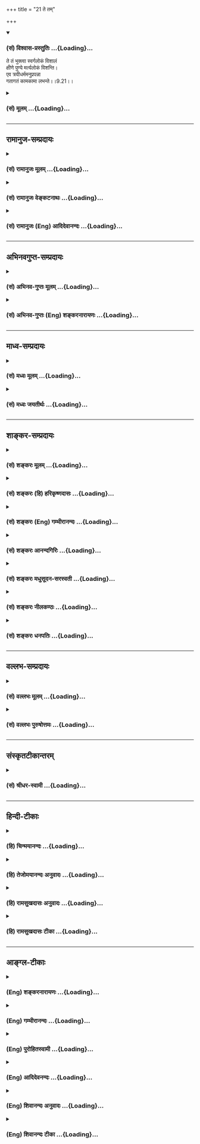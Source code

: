 +++
title = "21 ते तम्"

+++
<div class="js_include" newlevelforh1="3" title="(सं) विश्वास-प्रस्तुतिः" unfilled url="/purANam/mahAbhAratam/06-bhIShma-parva/02-bhagavad-gItA-parva/saMskRtam/vishvAsa-prastutiH/09_rAja-vidyA-rAja-guhy/21_te_tam.md">
<details open><summary><h3>(सं) विश्वास-प्रस्तुतिः ...{Loading}...</h3></summary>

ते तं भुक्त्वा स्वर्गलोकं विशालं  
क्षीणे पुण्ये मर्त्यलोकं विशन्ति।  
एव त्रयीधर्ममनुप्रपन्ना  
गतागतं कामकामा लभन्ते।।9.21।।
</details>
</div>
<div class="js_include collapsed" newlevelforh1="3" title="(सं) मूलम्" unfilled url="/purANam/mahAbhAratam/06-bhIShma-parva/02-bhagavad-gItA-parva/saMskRtam/mUlam/09_rAja-vidyA-rAja-guhy/21_te_tam.md">
<details><summary><h3>(सं) मूलम् ...{Loading}...</h3></summary>

ते तं भुक्त्वा स्वर्गलोकं विशालं  
क्षीणे पुण्ये मर्त्यलोकं विशन्ति।  
एव त्रयीधर्ममनुप्रपन्ना  
गतागतं कामकामा लभन्ते।।9.21।।
</details>
</div>


_________________
## रामानुज-सम्प्रदायः
<div class="js_include collapsed" newlevelforh1="3" title="(सं) रामानुजः मूलम्" unfilled url="/purANam/mahAbhAratam/06-bhIShma-parva/02-bhagavad-gItA-parva/saMskRtam/rAmAnujaH/mUlam/09_rAja-vidyA-rAja-guhy/21_te_tam.md">
<details><summary><h3>(सं) रामानुजः मूलम् ...{Loading}...</h3></summary>

।।9.21।।**ते तं विशालं स्वर्गलोकं भुक्त्वा** तदनुभवहेतुभूते **पुण्ये
क्षीणे** पुनरपि **मर्त्यलोकं विशन्ति।**एवं **त्रय्यन्तसिद्धज्ञानविधुराः
काम्यस्वर्गादिकामाः केवलं** त्रयीधर्मम् अनुप्रपन्नाः गतागतं लभन्ते।
**अल्पास्थिरस्वर्गादीन् अनुभूय पुनः पुनः निवर्तन्ते इत्यर्थः। महात्मानः
तु निरतिशयप्रियरूपं मच्चिन्तनं कृत्वा माम् अनवधिकातिशयानन्दं प्राप्य न
पुनरावर्तन्ते इति तेषां विशेषं दर्शयति --**

</details>
</div>
<div class="js_include collapsed" newlevelforh1="3" title="(सं) रामानुजः वेङ्कटनाथः" unfilled url="/purANam/mahAbhAratam/06-bhIShma-parva/02-bhagavad-gItA-parva/saMskRtam/rAmAnujaH/venkaTanAthaH/09_rAja-vidyA-rAja-guhy/21_te_tam.md">
<details><summary><h3>(सं) रामानुजः वेङ्कटनाथः ...{Loading}...</h3></summary>

।। 9.21सदसच्चाहमर्जुन इत्यस्यानन्तरंत्रैविद्याः इत्यादिकमसङ्गतमिति
शङ्कायां पूर्वोत्तरानुवृत्तप्रघट्टाकार्थं प्रदर्शयन् सङ्गतिमाह -- एवं
महात्मनामिति। महात्मनां ज्ञानिनां भगवदनुभवैकभोगानामिति
त्रिभिःमहात्मानस्तुज्ञात्वाअनन्यमनसः \[9।13\] इति
प्रागुक्तस्मारणम्। अवजानन्ति \[9।11\] इत्याद्यपेक्षयामहात्मानस्तु
इत्यादेः विशेषकथनरूपत्वेऽपि
भजनकीर्तनादेर्भक्तस्वरूपनिरूपकतयावृत्तमुक्त्वेत्युक्तम्। एवं
निरूपितस्वरूपाणां तेषां निरतिशयफलसौकर्यादिकमभिधास्यमानं विशेषो
भवितुमर्हतीतितेषामेव विशेषं दर्शयितुमित्युक्तम्। अज्ञानामित्यनेनपरं
भावमजानन्तः \[9।11\] इति प्रागुक्ता एवात्र फल्गुफलयोगादिभिः प्रपञ्च्यन्त
इति सूचितम्। त्रैविद्याः इत्यत्र सङ्ख्याविशेषप्रसिद्ध्यात्रयीधर्मम् इति
वक्ष्यमाणानुसन्धानाच्च विद्यां विशिंषन् समासार्थं चाहऋग्यजुरिति। तिस्रो
विद्याः समाहृता इति द्रष्टव्यम्। द्विगुसमासत्वात्
त्रिविद्यमित्येकवद्भावनपुंसकत्वे। अकारान्तोत्तरपदो द्विगुः स्त्रियां
भाष्यते इत्यस्यपात्रादिभ्यः प्रतिषेधो वक्तव्यः इत्यपवादः। तदधीते तद्वेद
\[अष्टा.4।2।59\] इत्यण्प्रत्ययविवक्षयाऽऽहत्रिविद्यनिष्ठा इति।
सर्ववेदविषयत्वे विरोधात्कर्ममात्रविषयत्वज्ञापनायकेवलशब्दः। तदेव विशदयतिन
तु त्रय्यन्तनिष्ठा इति। विषयव्यवस्थापनाय पूर्वोक्तानां महात्मनामपि
वेदैकदेशभूतोपनिषन्निष्ठत्वं सर्वस्यापि वेदस्य तत्तद्द्वारा
भगवत्परत्वस्वीकारं च वदन्;
यथावस्थितज्ञानाधीनपुरुषार्थविशेषाभिलाषतदुपायनिष्ठतामात्रेण
विशेषात्सिद्धान्तान्तरनिष्ठत्वभ्रमं च व्युदस्यन्;
केवलत्रयीनिष्ठवृत्तव्याख्यानावसरे तद्व्यवच्छेद्यमखिलं
दर्शयतित्रय्यन्तनिष्ठा हीति। एतेन प्रकरणान्तरेषुचतुर्थी विद्या इति
मोक्षसाधनभूता त्रय्यन्तविद्यैवोच्यते इति दर्शितम्। यथाऽऽह जनकाय
याज्ञवल्क्यः -- एषा तेऽऽन्वीक्षिकी विद्या चतुर्थी साम्परायिकी
\[म.भा.12।318।47\] इतिचतुर्थी राजशार्दूल विद्यैषा साम्परायिकी
\[म.भा.12।318।35\] इति च। वेदप्रतिपाद्येति --
कर्मभागमात्रप्रतिपाद्येत्यर्थः। महात्मनामपि
विद्याङ्गकर्मगतसोमपानसद्भावात्तद्व्यवच्छेदायोक्तंकेवलेन्द्रादियागशिष्टेति।
अयज्ञशिष्टसोमपानस्याधर्मत्वाद्यागशिष्टत्वोक्तिः। स्वर्गतिं प्रार्थयन्ते
इत्यनन्तरमभिधानात्तत्प्रतिबन्धकपापनिरासकत्वमात्रमेवात्र
सोमपानस्येत्यभिप्रायेण स्वर्गादिप्राप्तिविरोधिपापात्पूता इत्युक्तम्।
स्वर्गशब्दोपलक्षणार्थत्वज्ञापनायादिशब्दः। पापस्य पूतत्वं नाम निरस्तत्वम्
तदेव हि पुरुषस्य पूतत्वमित्यभिप्रायेणपापात्पूता इति निर्देशः।
पापान्मुक्ता इत्यर्थः। स्वर्गाद्यर्थिनां तत्त्वतो भगवज्ज्ञानाभावस्य
साक्षाद्भगवद्याजिनां भगवत्प्राप्तेः केवलेन्द्रादियागानामपि वस्तुतः
परमपुरुषाराधनरूपत्वस्य तज्ज्ञानाभावाच्च तेषां वैकल्यस्यये
त्वन्यदेवताभक्ताः \[9।23\] इत्यादिश्लोकत्रयेण
वक्ष्यमाणत्वात्;यज्ञैर्मामिष्ट्वा इत्येतत्परमपुरुषस्य
स्वानुसन्धानमात्रमूलं वचः न पुनर्यजमानानुसन्धानमूलमिति
ज्ञापनायोक्तंतैरित्यादि अजानन्त इत्यन्तम्। अनुष्ठानस्य
फलकामनापूर्वकत्वेऽपि यज्ञानन्तरमेव हि फलं देहीति देवतां प्रति प्रार्थनम्
अतःइष्ट्वा प्रार्थयन्ते इति क्रमोपपत्तिः।
पुण्यक्रियातज्जन्यादृष्टयोर्लोकसामानाधिकरण्यायोगात् सुरेन्द्रलोकस्य
फलमात्ररूपस्य पावनत्वेनाश्रुतत्वात् प्रभूतदुःखासम्भिन्नत्वस्य च
श्रुतत्वात्पुण्यप्रतिक्षेप्यपापकार्यदुःखनिवृत्तिपरोऽयं पुण्यशब्द
इत्यभिप्रायेणोक्तंदुःखासम्भिन्नमिति। पुण्यसाध्यसुखमयत्वलक्षणायां वा
दुःखनिवृत्तिरर्थसिद्धा। पुण्यसाध्यत्वलक्षणायां त्वर्थतः पुनरुक्तिः
स्यात्। सुरेन्द्रलोकं प्राप्य इत्युक्तेऽपि पुनःदिवि इति निर्देशो
विचित्रभोगाश्रयतत्तदवान्तरप्रदेशविशेषविषयो
भवितुमर्हतीतितत्रतत्रेत्युक्तम्। दिव्यानिति मोहनत्वाय
भौमभोगवैलक्षण्यकथनम्। दिव्यान् दिवि भवान् देवभोगान् देवानां
भोग्यानित्यर्थः। देवभोग्यपशुपुरोडाशादिभौमव्यवच्छेदार्थं चदिव्यशब्दः।
देवा हि स्वरूपतः कालतश्च परिमितान् स्वभोगान् स्वयाजिभ्यः संविभजन्ते।
अश्नन्ति भुञ्जते; अनुभवन्तीत्यर्थः। भुक्त्वेति ह्यनूद्यते। विशालम् इत्यनेन
भौमभोगापेक्षया पृथुत्वसूचनम्। स्वर्गलोकं भुक्त्वेति स्वर्गलोकसम्भवान्
भोगाननुभूयेत्यर्थः। नहि स्वर्गानुभवाद्बन्धकपुण्यान्तरक्षयः कर्मशेषेण
विशिष्टजात्यादिप्राप्तिः श्रूयत इत्यभिप्रायेणोक्तंतदनुभवहेतुभूत इति।
एतेनस्वर्गेऽपि पातभीतस्य \[वि.पु.6।5।50\] इत्यादि दर्शितम्। मर्त्यशब्देन
भूलोकेऽप्यस्थिरत्वं द्योतितम्। एवंशब्दाभिप्रेतेन प्रकारेण त्रयीशब्दस्य
तत्र सङ्कोचं; कामकामत्वे हेतुं च दर्शयतिएवं त्रय्यन्तसिद्धज्ञानविधुरा
इति। अनुवादोऽयं स्वरूपतो मोक्षानुगुणस्यापि धर्मस्य
प्रकारविशेषात्पुनरावृत्तिहेतुत्वमिति ज्ञापनार्थः। पूर्वः कामशब्दः कर्मणि
व्युत्पन्न इत्याहकाम्यस्वर्गादिकामा इति। मोक्षस्यापि फलतया
काम्यमानत्वात्ततोऽत्र सङ्कोचाय स्वर्गादिशब्दः। केवलशब्देन
त्रय्यन्तसिद्धस्वाङ्गिभूतपरमधर्मराहित्योक्तिः। गतं चागतं च गतागतं; तदेव
लभन्ते। नहि गमनामनमात्रं दोष इत्यत्राहअल्पेति।
अनुभवदशायामप्यल्पत्वात्;यथा पशुरेवं स देवानाम् \[बृ.उ.1।4।10\] इति
प्रक्रिययाऽतिशयितब्रह्मादिसुखानुसन्धानेन दुःखत्वम तस्य
चास्थिरत्वानुसन्धानाद्दुःखतरत्वम् तत्प्रध्वंसागमे तु दुःखतमत्वम्
घटीयन्त्रन्यायेन पुनरावृत्त्यधीनगर्भवासव्याधिरनिरयादिसम्भवं तु दुःखं
वक्तुमपि दुस्सहम् तच्चासङ्ख्यातप्रवाहमिति भावः।  
  

</details>
</div>
<div class="js_include collapsed" newlevelforh1="3" title="(सं) रामानुजः (Eng) आदिदेवानन्दः" unfilled url="/purANam/mahAbhAratam/06-bhIShma-parva/02-bhagavad-gItA-parva/saMskRtam/rAmAnujaH/english/AdidevAnandaH/09_rAja-vidyA-rAja-guhy/21_te_tam.md">
<details><summary><h3>(सं) रामानुजः (Eng) आदिदेवानन्दः ...{Loading}...</h3></summary>

9.21 After enjoying the spacious world of heaven, they return to the
world of mortals when the meritorious Karma forming the cause of that
experience is exhausted. Thus, lacking in the knowledge established in
the Vedanta and desiring only the attainment of heaven etc., they who
follow the teaching of the three Vedas on sacrificial rites, come and
go. After enjoying the trifling and transient pleasures of heaven, they
return to Samsara again and again. But the great souls meditating on Me,
who am incomparably dear to them, attain boundless and unsurpassed bliss
and do not return to Samsara. Sri Krsna desribes their distinguishing
features:

</details>
</div>


_________________
## अभिनवगुप्त-सम्प्रदायः
<div class="js_include collapsed" newlevelforh1="3" title="(सं) अभिनव-गुप्तः मूलम्" unfilled url="/purANam/mahAbhAratam/06-bhIShma-parva/02-bhagavad-gItA-parva/saMskRtam/abhinava-guptaH/mUlam/09_rAja-vidyA-rAja-guhy/21_te_tam.md">
<details><summary><h3>(सं) अभिनव-गुप्तः मूलम् ...{Loading}...</h3></summary>

।।9.20 -- 9.21।। नन्वेवं यदि बाह्ययागादिनाऽपि ब्रह्म प्राप्तिः +++(S
ब्रह्माप्तिः)+++ ; तर्हि अग्निष्टोमादिष्वपि किम्,अन्यो याज्यः अभ्युपगमे
भेदवादः वासुदेव एव +++(S omits एव)+++ इति चेत्; कथं नापवर्गस्तैः \[प्राप्यते\]
तदर्थमुच्यते -- त्रैविद्या इत्यादि। ते तमित्यादि। यद्यपि ते मामेव
यजन्ते। तथापि स्वर्गमात्रप्रार्थनया मितं कर्म निजसत्त्वदुर्बलतया
स्वर्गादिमात्रेणैव फलेनावच्छिन्दन्ति। अत एवैषां पुनरावर्तको धर्मः। एवं
ते गतागतं लभन्ते; न तु यागस्य पुनरावृत्तिप्रसवधर्मा स्वभावः।

</details>
</div>
<div class="js_include collapsed" newlevelforh1="3" title="(सं) अभिनव-गुप्तः (Eng) शङ्करनारायणः" unfilled url="/purANam/mahAbhAratam/06-bhIShma-parva/02-bhagavad-gItA-parva/saMskRtam/abhinava-guptaH/english/shankaranArAyaNaH/09_rAja-vidyA-rAja-guhy/21_te_tam.md">
<details><summary><h3>(सं) अभिनव-गुप्तः (Eng) शङ्करनारायणः ...{Loading}...</h3></summary>

9.20-21 Traividyah etc. Te tam etc. Of course, they worship Me
(Vasudeva) alone. However, the action \[like sacrifice\] is limited (or
is known \[to them\]) by their aspiration for heaven only. Hence, on
account of the weakness is their own being (sattva), they condition the
action solely by the result of the heaven. That is why their religious
act leads to rirth and thus they attain the state of going and coming.
But \[on that account\] it is not the inherent nature of the sacrifice
to beget rirth. For instance :

</details>
</div>


_________________
## माध्व-सम्प्रदायः
<div class="js_include collapsed" newlevelforh1="3" title="(सं) मध्वः मूलम्" unfilled url="/purANam/mahAbhAratam/06-bhIShma-parva/02-bhagavad-gItA-parva/saMskRtam/madhvaH/mUlam/09_rAja-vidyA-rAja-guhy/21_te_tam.md">
<details><summary><h3>(सं) मध्वः मूलम् ...{Loading}...</h3></summary>

।।9.20 -- 9.21।। तथापि मद्भजनमेवान्यदेवताभजनाद्वरमिति दर्शयति --
त्रैविद्या इत्यादिना।

</details>
</div>
<div class="js_include collapsed" newlevelforh1="3" title="(सं) मध्वः जयतीर्थः" unfilled url="/purANam/mahAbhAratam/06-bhIShma-parva/02-bhagavad-gItA-parva/saMskRtam/madhvaH/jayatIrthaH/09_rAja-vidyA-rAja-guhy/21_te_tam.md">
<details><summary><h3>(सं) मध्वः जयतीर्थः ...{Loading}...</h3></summary>

।।9.20 -- 9.21।। सदसच्चाहमर्जुन \[9।16\] इति
विज्ञानस्योपसंहृतत्वादुत्तरस्यासङ्गतिमाशङ्क्याह -- **तथापी**ति। अहं
क्रतुः \[9।16\] इत्यादिना सर्वक्रत्वादिभोक्तृत्वं यदुक्तं भगवतस्तदसदिति
वक्ष्यामीति गूढाभिसन्धिना यदि सर्वत्र भोक्ता भगवान्; तर्हि किं भागवतानां
त्रैविद्यानां च फलसाम्यमेव इति पृष्टस्येदमुत्तरमित्याशयः। तथापि सर्वत्र
भगवतो भोक्तृत्वेऽपि मद्भजनं भागवतैरनुष्ठितम्; देवतेति पित्राद्युपलक्षणम्
त्रैविद्याद्यनुष्ठिताद्वरमुत्कृष्टफलम्। इत्यादिना श्लोकत्रयेण।

</details>
</div>


_________________
## शाङ्कर-सम्प्रदायः
<div class="js_include collapsed" newlevelforh1="3" title="(सं) शङ्करः मूलम्" unfilled url="/purANam/mahAbhAratam/06-bhIShma-parva/02-bhagavad-gItA-parva/saMskRtam/shankaraH/mUlam/09_rAja-vidyA-rAja-guhy/21_te_tam.md">
<details><summary><h3>(सं) शङ्करः मूलम् ...{Loading}...</h3></summary>

।।9.21।। --,**ते तं भुक्त्वा स्वर्गलोकं विशालं** विस्तीर्णं **क्षीणे
पुण्ये मर्त्यलोकं** **विशन्ति** आविशन्ति। **एवं** यथोक्तेन प्रकारेण
**त्रयीधर्मं** केवलं वैदिकं कर्म **अनुप्रपन्नाः गतागतं** गतं च आगतं च
गतागतं गमनागमनं **कामकामाः** कामान् कामयन्ते इति कामकामाः **लभन्ते**
गतागतमेव; न तु स्वातन्त्र्यं क्वचित् लभन्ते इत्यर्थः।। ये पुनः निष्कामाः
सम्यग्दर्शनिः --,

</details>
</div>
<div class="js_include collapsed" newlevelforh1="3" title="(सं) शङ्करः (हि) हरिकृष्णदासः" unfilled url="/purANam/mahAbhAratam/06-bhIShma-parva/02-bhagavad-gItA-parva/saMskRtam/shankaraH/hindI/harikRShNadAsaH/09_rAja-vidyA-rAja-guhy/21_te_tam.md">
<details><summary><h3>(सं) शङ्करः (हि) हरिकृष्णदासः ...{Loading}...</h3></summary>

।।9.21।। वे उस विशाल -- विस्तृत स्वर्गलोकको भोग चुकनेपर ( उसकी प्राप्तिके
कारणरूप ) पुण्योंका क्षय हो जानेपर इस मृत्युलोकमें लौट आते हैं।
उपर्युक्त प्रकारसे केवल वैदिक कर्मोंका आश्रय लेनेवाले कामकामी --
विषयवासनायुक्त मनुष्य बारंबार आवागमनको ही प्राप्त होते रहते हैं अर्थात्
जाते हैं और लौट आते हैं इस प्रकार बराबर आवागमनको ही प्राप्त होते हैं;
कहीं भी स्वतन्त्रता लाभ नहीं करते।

</details>
</div>
<div class="js_include collapsed" newlevelforh1="3" title="(सं) शङ्करः (Eng) गम्भीरानन्दः" unfilled url="/purANam/mahAbhAratam/06-bhIShma-parva/02-bhagavad-gItA-parva/saMskRtam/shankaraH/english/gambhIrAnandaH/09_rAja-vidyA-rAja-guhy/21_te_tam.md">
<details><summary><h3>(सं) शङ्करः (Eng) गम्भीरानन्दः ...{Loading}...</h3></summary>

9.21 Bhuktva, after having enjoyed; tam, that: visalam, vast;
svargalokam, heavenly world; te, they; visanti, enter into; this
martyalokam, human world; ksine, on the exhaustion; of their punye,
merit. Evam, thus, indeed; anuprapannah, those who follow in the manner
described; trai-dharmyam, \[A variant reading is trayi-dharmam.-Tr.\]
the rites and duties prescribed in the three Vedas-merely the Vedic
rites and duties; and are kama-kamah, desirous of pleasures; labhante,
attain; only gata-agatam, the state of going and returning, but never
that of independence. This is the meaning.

</details>
</div>
<div class="js_include collapsed" newlevelforh1="3" title="(सं) शङ्करः आनन्दगिरिः" unfilled url="/purANam/mahAbhAratam/06-bhIShma-parva/02-bhagavad-gItA-parva/saMskRtam/shankaraH/AnandagiriH/09_rAja-vidyA-rAja-guhy/21_te_tam.md">
<details><summary><h3>(सं) शङ्करः आनन्दगिरिः ...{Loading}...</h3></summary>

।।9.21।। तर्हि स्वर्गप्राप्तिरपि भगवत्प्राप्तितुल्येत्याशङ्क्याह -- **ते
तमिति।** पुण्ये स्वर्गप्राप्तिहेताविति यावत्। प्रसिद्ध्यार्थो हिशब्दः।
त्रयाणां हौत्रादीनां वेदत्रयविहितानां धर्माणां समाहारस्त्रिधर्मं तदेव
त्रैधर्म्यं तदनुप्रपन्नाः। तदनुगता इति यावत्। कामकामानां गमनागमनद्वारा
कामितफलाप्तिश्चेदिष्टमेव चेष्टितमित्याशङ्क्याह -- **गतेति।**

</details>
</div>
<div class="js_include collapsed" newlevelforh1="3" title="(सं) शङ्करः मधुसूदन-सरस्वती" unfilled url="/purANam/mahAbhAratam/06-bhIShma-parva/02-bhagavad-gItA-parva/saMskRtam/shankaraH/madhusUdana-sarasvatI/09_rAja-vidyA-rAja-guhy/21_te_tam.md">
<details><summary><h3>(सं) शङ्करः मधुसूदन-सरस्वती ...{Loading}...</h3></summary>

।।9.21।। ततः किमनिष्टमिति तदाह -- ते सकामास्तं काम्येन पुण्येन प्राप्तं
विशालं विस्तीर्णं स्वर्गलोकं भुक्त्वा; तद्भोगजनके पुण्ये क्षीणे सति
तद्देहनाशात्पुनर्देहग्रहणाय मर्त्यंलोकं विशन्ति। पुनर्गर्भवासादियातना
अनुभवन्तीत्यर्थः। पुनःपुनरेवमुक्तप्रकारेण। हि प्रसिद्ध्यर्थः।
त्रैधर्म्यं हौत्राध्वर्यवौद्गात्रधर्मत्रयार्हं ज्योतिष्टोमादिकं काम्यं
कर्म। त्रयीधर्ममिति पाठेऽपि त्रय्या वेदत्रयेण प्रतिपादितं धर्ममिति स
एवार्थः। अनुप्रपन्नाः अनादौ संसारे पूर्वप्रतिपत्त्यपेक्षयाऽनुशब्दः
पूर्वप्रतिपत्त्यनन्तरं मनुष्यलोकमागत्य पुनः प्रतिपन्नाः कामकामा
दिव्यान्भोगान्कामयमाना एव गतागतं लभन्ते। कर्म कृत्वा स्वर्गं यान्ति तत
आगत्य पुनः कर्म कुर्वन्तीत्येवं गर्भवासादियातनाप्रवाहस्तेषामनिशमनुवर्तत
इत्यभिप्रायः।

</details>
</div>
<div class="js_include collapsed" newlevelforh1="3" title="(सं) शङ्करः नीलकण्ठः" unfilled url="/purANam/mahAbhAratam/06-bhIShma-parva/02-bhagavad-gItA-parva/saMskRtam/shankaraH/nIlakaNThaH/09_rAja-vidyA-rAja-guhy/21_te_tam.md">
<details><summary><h3>(सं) शङ्करः नीलकण्ठः ...{Loading}...</h3></summary>

।।9.21।। त्रयी वेदत्रयी तस्यामुक्तं धर्मं त्रयीधर्मं काम्ययज्ञं कामकामाः
विषयकामुकाः गतागतं यातायातं सातत्येन लभन्ते। तथाच श्रुतिःप्लवा ह्येते
अदृढा यज्ञरूपा अष्टादशोक्तमवरं येषु कर्म। एतच्छ्रेयो येऽभिनन्दन्ति मूढा
जरामृत्युं ते पुनरेवापि यान्ति इति। अष्टादशेति षोडशर्त्विजः यजमानः पत्नी
चेति द्वौ।

</details>
</div>
<div class="js_include collapsed" newlevelforh1="3" title="(सं) शङ्करः धनपतिः" unfilled url="/purANam/mahAbhAratam/06-bhIShma-parva/02-bhagavad-gItA-parva/saMskRtam/shankaraH/dhanapatiH/09_rAja-vidyA-rAja-guhy/21_te_tam.md">
<details><summary><h3>(सं) शङ्करः धनपतिः ...{Loading}...</h3></summary>

।।9.21।। एतादृशस्याप्यतिकष्टेनासादितस्यापि स्वर्गलोकस्य
सान्तत्वादनिष्टतां बोधयति -- ते इति। ते त्रैविद्याः तं स्वर्गलोकं विशालं
विस्तीर्णं भुक्त्वा पुण्ये यज्ञादिरुपे भोगप्रदे भोगं दत्त्वा क्षीणे सति
मर्त्यलोकं विशन्त्याविशन्ति। गर्भवासादिदुःखमनुभवन्तीत्यर्थः। एवं
यथोक्तेन प्रकारेण हि प्रसिद्धं त्रयाणां धर्माणां
हौत्राध्यर्ववौद्गात्राणां ऋग्यजुःसमाख्यवेदत्रयबोधतानां समाहारस्त्रिधर्मं
तदेव त्रैधर्म्यमिति। त्रयीधर्ममिति वा पाठः। त्रय्या वेदत्रयेण
प्रतिपादितमित्यर्थः। अयं पाठः कैश्चिद्य्वाख्यातोऽपि
भाष्यकृद्भिरव्याख्यातत्वान्नादर्तव्यः। अनुप्रपन्नाः प्रकर्षेणानुसृतवन्तः
कामान्विषयान् कामयन्त इति कामकामाः गतागतं गमनागमनं मरणवेदनामनुभूय
क्षणिकं स्वर्गादिकंप्रति गमनं ततः जन्मादिवेदनामनुभवितुमागमनं च लभन्ते
नतु स्वातन्त्र्यं क्वचिदपि कर्माधीनत्वात्तेषाम्।

</details>
</div>


_________________
## वल्लभ-सम्प्रदायः
<div class="js_include collapsed" newlevelforh1="3" title="(सं) वल्लभः मूलम्" unfilled url="/purANam/mahAbhAratam/06-bhIShma-parva/02-bhagavad-gItA-parva/saMskRtam/vallabhaH/mUlam/09_rAja-vidyA-rAja-guhy/21_te_tam.md">
<details><summary><h3>(सं) वल्लभः मूलम् ...{Loading}...</h3></summary>

।।9.20 -- 9.21।। त्रैविद्या इति। त्रिगुणात्मकत्रिवेदविद्यायां निष्णाताः;
तथा च त्रिगुणकर्मकारिणः तथाविधैरेव यज्ञैस्तत्तद्देवताविशेषं समाराध्य
वस्तुतस्तत्राहमेवेति मामित्युक्तम्। स्वर्गतिं
प्रार्थयन्ते।। स्वर्गतिमित्युपलक्षणं कर्मानुगुणलोकानाम्। तथाहि निबन्धे --
सात्त्विकः सात्त्विकं कर्म यथा श्रुतिपरः कृती। स्वर्गलोकस्तस्य
सिद्धयेद्विमानैस्त्रीभिरावृतः।। पुण्यस्य तु तिरोधाने
पतत्यर्वाक्शिरास्ततः। पुण्यशेषं समादाय समीचीनेषु जायते। राजसं कर्म
कुर्वाणो मेर्वादिसुखभाग्भवेत्। तामसं कर्म कुर्वाणोऽधोलोके
सुखभाग्भवेत्।। राजसं सात्विकं कुर्वन् दैत्यसर्गेषु जायते। राजसं कर्म
कुर्वाणश्चन्द्रलोके सुखी भवेत्। वृष्टिद्वाराऽन्नरूपः सन् रेतोयोनिषु
जायते। ,तामसं कर्म कुर्वाणो यक्षलोके सुखी भवेत्। तामसः सात्विकं कुर्वन्
पितृलोके महीयते। राजसं कर्म कुर्वाणो भूतादिसुखमाप्नुयात्।। तामसं कर्म
कुर्वाणः सर्पादिसुखभाग्भवेत्। सर्वेषां पुनरावृत्तिस्तथा कर्म पुनर्भवः
इति। तदाह -- क्षीणे पुण्ये इति। न तु क्षीणे लोके तद्यथेह कर्मजितो
\[चितो\] लोकः क्षीयत एवमेव अमुत्र पुण्यजितो \[चितो\] लोकः क्षीयते
\[छां.उ.8।1।6\] इति श्रुतिस्तूपचारमात्रम्। एवं त्रयीधर्मपराः कामकामा
गतागतमवाप्नुवन्ति जन्ममरणपर्यावर्त्तमनुभवन्तो गुणप्रवाहमार्गे पतिता
भवन्तीत्यर्थः। अयं जायस्य म्रियस्वेति तृतीयो दुष्टोऽधर्म -- (गुण)
प्रवाहमार्ग उक्तः; तत्र अधर्मप्रवाहमार्गे जीवा नाङ्गीकृताः केनापि
स्वरूपेण किन्तु माययेति सिद्धान्तः।

</details>
</div>
<div class="js_include collapsed" newlevelforh1="3" title="(सं) वल्लभः पुरुषोत्तमः" unfilled url="/purANam/mahAbhAratam/06-bhIShma-parva/02-bhagavad-gItA-parva/saMskRtam/vallabhaH/puruShottamaH/09_rAja-vidyA-rAja-guhy/21_te_tam.md">
<details><summary><h3>(सं) वल्लभः पुरुषोत्तमः ...{Loading}...</h3></summary>

  
  
।।9.21।। ते पुण्यात्मकं सुरेन्द्रलोकमासाद्य प्राप्य दिवि स्वर्गे
स्वर्गलोकं विशालं सकलविषयभोगयोग्यं भुक्त्वा भोगेन पुण्ये क्षीणे सति
मर्त्यलोकं विशन्ति; प्राप्नुवन्तीत्यर्थः। एवं प्रकारेण
त्रयीधर्म**मि**ष्टं৷৷৷৷৷৷৷৷৷৷৷৷৷৷৷৷. परित्यज्य,कामकामाः
सन्तोऽनुप्रपन्नाः गतागतं जन्ममरणात्मकप्रवाहं लभन्ते
प्राप्नुवन्तीत्यर्थः।  
  

</details>
</div>


_________________
## संस्कृतटीकान्तरम्
<div class="js_include collapsed" newlevelforh1="3" title="(सं) श्रीधर-स्वामी" unfilled url="/purANam/mahAbhAratam/06-bhIShma-parva/02-bhagavad-gItA-parva/saMskRtam/shrIdhara-svAmI/09_rAja-vidyA-rAja-guhy/21_te_tam.md">
<details><summary><h3>(सं) श्रीधर-स्वामी ...{Loading}...</h3></summary>

।।9.21।। ततश्च **-- ते तं भुक्त्वेति।** ते स्वर्गकामास्तं प्रार्थितं
विपुलं स्वर्गलोकं तत्सुखं भुक्त्वा भोगप्रापके पुण्ये क्षीणे
सति,मर्त्यलोकं विशन्ति। पुनरप्येवमेव वेदत्रय्या विहितं धर्ममनुसृताः
कामकामा भोगान्कामयमाना गतागतं यातायातं लभन्ते।

</details>
</div>


_________________
## हिन्दी-टीकाः
<div class="js_include collapsed" newlevelforh1="3" title="(हि) चिन्मयानन्दः" unfilled url="/purANam/mahAbhAratam/06-bhIShma-parva/02-bhagavad-gItA-parva/hindI/chinmayAnandaH/09_rAja-vidyA-rAja-guhy/21_te_tam.md">
<details><summary><h3>(हि) चिन्मयानन्दः ...{Loading}...</h3></summary>

।।9.21।। जिन्होंने तीनों वेदों के कर्मकाण्ड का अध्ययन किया हो और जो
स्वर्गादि फल के प्रापक यज्ञयागादि के विधिविधान भी जानते हों; ऐसे लोग यदि
सकाम भावना से श्रद्धापूर्वक उन कर्मों का अनुष्ठान करते हैं; तो वे स्वर्ग
लोक को प्राप्त हो कर वहाँ दिव्य देवताओं के भोगांे को भोगते हैं। सोम नामक
एक लता होती है; जिसका दूधिया रस यज्ञ कर्म में प्रयोग किया जाता है और
यज्ञ की समाप्ति पर अल्प मात्रा में तीर्थपान के समान इसे ग्रहण किया जाता
है। इस प्रकार सोमपा शब्द से अभिप्राय यज्ञकर्म की समाप्ति से समझना चाहिए।
सकाम भावना से किये गये ये यज्ञकर्म अनित्य फल देने वाले होते हैं। भगवान्
श्रीकृष्ण कहते हैं कि स्वर्ग को प्राप्त जीव पुण्य समाप्त होने पर
मृत्युलोक में प्रवेश करते हैं। ऐसे अविवेकी कामी लोगों के प्रति भगवान् की
अरुचि उनके इन शब्दों में स्पष्ट होती है कि वेदोक्त कर्म का अनुष्ठान कर;
भोगों की कामना करने वाले; बारम्बार (स्वर्ग को) जाते और (संसार को) आते
हैं। परन्तु जो पुरुष निष्काम और तत्त्वदर्शी हैं; उनके विषय में भगवान्
कहते हैं --

</details>
</div>
<div class="js_include collapsed" newlevelforh1="3" title="(हि) तेजोमयानन्दः अनुवादः" unfilled url="/purANam/mahAbhAratam/06-bhIShma-parva/02-bhagavad-gItA-parva/hindI/tejomayAnandaH/anuvAdaH/09_rAja-vidyA-rAja-guhy/21_te_tam.md">
<details><summary><h3>(हि) तेजोमयानन्दः अनुवादः ...{Loading}...</h3></summary>

।।9.21।। वे उस विशाल स्वर्गलोक को भोगकर, पुण्यक्षीण होने पर, मृत्युलोक
को प्राप्त होते हैं। इस प्रकार तीनों वेदों में कहे गये कर्म के शरण हुए
और भोगों की कामना वाले पुरुष आवागमन (गतागत) को प्राप्त होते हैं।।

</details>
</div>
<div class="js_include collapsed" newlevelforh1="3" title="(हि) रामसुखदासः अनुवादः" unfilled url="/purANam/mahAbhAratam/06-bhIShma-parva/02-bhagavad-gItA-parva/hindI/rAmasukhadAsaH/anuvAdaH/09_rAja-vidyA-rAja-guhy/21_te_tam.md">
<details><summary><h3>(हि) रामसुखदासः अनुवादः ...{Loading}...</h3></summary>

।।9.21।। वे उस विशाल स्वर्गलोकके भोगोंको भोगकर पुण्य क्षीण होनेपर
मृत्युलोकमें आ जाते हैं। इस प्रकार तीनों वेदोंमें कहे हुए सकाम धर्मका
आश्रय लिये हुए भोगोंकी कामना करनेवाले मनुष्य आवागमनको प्राप्त होते हैं।

</details>
</div>
<div class="js_include collapsed" newlevelforh1="3" title="(हि) रामसुखदासः टीका" unfilled url="/purANam/mahAbhAratam/06-bhIShma-parva/02-bhagavad-gItA-parva/hindI/rAmasukhadAsaH/TIkA/09_rAja-vidyA-rAja-guhy/21_te_tam.md">
<details><summary><h3>(हि) रामसुखदासः टीका ...{Loading}...</h3></summary>

।।9.21।।***व्याख्या--***

</details>
</div>


_________________
## आङ्ग्ल-टीकाः
<div class="js_include collapsed" newlevelforh1="3" title="(Eng) शङ्करनारायणः" unfilled url="/purANam/mahAbhAratam/06-bhIShma-parva/02-bhagavad-gItA-parva/english/shankaranArAyaNaH/09_rAja-vidyA-rAja-guhy/21_te_tam.md">
<details><summary><h3>(Eng) शङ्करनारायणः ...{Loading}...</h3></summary>

9.21. Having enjoyed that vast world of heaven, they, when their merit
is exhausted, enter the world of the mortals. Thus the persons, who long
for pleasure and continuously take refuge in the code of conduct
prescribed by the Three Vedas, attain the state of going and coming.

</details>
</div>
<div class="js_include collapsed" newlevelforh1="3" title="(Eng) गम्भीरानन्दः" unfilled url="/purANam/mahAbhAratam/06-bhIShma-parva/02-bhagavad-gItA-parva/english/gambhIrAnandaH/09_rAja-vidyA-rAja-guhy/21_te_tam.md">
<details><summary><h3>(Eng) गम्भीरानन्दः ...{Loading}...</h3></summary>

9.21 After having enjoyed that vast heavenly world, they enter into the
human world on the exhaustion of their merit. Thus, those who follow the
rites and duties prescribed in the three Vedas, and are desirous of
pleasures, attain the state of going and returning.

</details>
</div>
<div class="js_include collapsed" newlevelforh1="3" title="(Eng) पुरोहितस्वामी" unfilled url="/purANam/mahAbhAratam/06-bhIShma-parva/02-bhagavad-gItA-parva/english/purohitasvAmI/09_rAja-vidyA-rAja-guhy/21_te_tam.md">
<details><summary><h3>(Eng) पुरोहितस्वामी ...{Loading}...</h3></summary>

9.21 Yet although they enjoy the spacious glories of Paradise,
nevertheless, when their merit is exhausted, they are born again into
this world of mortals. They have followed the letter of the scriptures,
yet because they have sought but to fulfill their own desires, they must
depart and return again and again.

</details>
</div>
<div class="js_include collapsed" newlevelforh1="3" title="(Eng) आदिदेवनन्दः" unfilled url="/purANam/mahAbhAratam/06-bhIShma-parva/02-bhagavad-gItA-parva/english/AdidevanandaH/09_rAja-vidyA-rAja-guhy/21_te_tam.md">
<details><summary><h3>(Eng) आदिदेवनन्दः ...{Loading}...</h3></summary>

9.21 Having enjoyed the spacious world of heaven, they return to the
world of mortals their merit is exhausted. Thus, those who follow the
Vedic rituals and are drawn by desires, come and go.

</details>
</div>
<div class="js_include collapsed" newlevelforh1="3" title="(Eng) शिवानन्दः अनुवादः" unfilled url="/purANam/mahAbhAratam/06-bhIShma-parva/02-bhagavad-gItA-parva/english/shivAnandaH/anuvAdaH/09_rAja-vidyA-rAja-guhy/21_te_tam.md">
<details><summary><h3>(Eng) शिवानन्दः अनुवादः ...{Loading}...</h3></summary>

9.21 They, having enjoyed the vast heaven, enter the world of mortals
when their merit is exhausted; thus abiding by the injunctions of the
ï1threeï1 (Vedas) and desiring (objects of) desires, they attain to the
state of going and returning.

</details>
</div>
<div class="js_include collapsed" newlevelforh1="3" title="(Eng) शिवानन्दः टीका" unfilled url="/purANam/mahAbhAratam/06-bhIShma-parva/02-bhagavad-gItA-parva/english/shivAnandaH/TIkA/09_rAja-vidyA-rAja-guhy/21_te_tam.md">
<details><summary><h3>(Eng) शिवानन्दः टीका ...{Loading}...</h3></summary>

9.21 ते they; तम् that; भुक्त्वा having enjoyed; स्वर्गलोकम्
heavenworld; विशालम् vast; क्षीणे at the exhaustion of; पुण्ये merit;
मर्त्यलोकम् the world of mortals; विशन्ति enter; एवम् thus; त्रयीधर्मम्
of the three Vedas; अनुप्रपन्नाः abiding by; गतागतम् the state of goind
and returning; कामकामाः desiring desires; लभन्ते attain.Commentary When
the accumulated merit (the cause of heavenly pleasures) is exhausted;
they descend to this world. They come and go. They have no
independence.The Dharma of the three Mere Vedic ritual; enjoined by the
three Vedas. KamaKamah The people whose minds are filled with Vasanas or
worldly tendencies.

</details>
</div>
